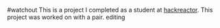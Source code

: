 #watchout
This is a project I completed as a student at [hackreactor](http://hackreactor.com). This project was worked on with a pair.
editing

